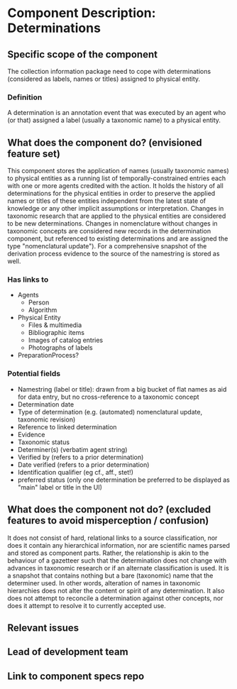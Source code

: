 Component Description: Determinations
=======================

## Specific scope of the component
The collection information package need to cope with determinations (considered as labels, names or titles) assigned to physical entity. 

### Definition
A determination is an annotation event that was executed by an agent who (or that) assigned a label (usually a taxonomic name) to a physical entity.

## What does the component do? (envisioned feature set)

This component stores the application of names (usually taxonomic names) to physical entities as a running list of temporally-constrained entries each with one or more agents credited with the action.
It holds the history of all determinations for the physical entities in order to preserve the applied names or titles of these entities independent from the latest state of knowledge or any other implicit assumptions or interpretation. Changes in taxonomic research that are applied to the physical entities are considered to be new determinations.
Changes in nomenclature without changes in taxonomic concepts are considered new records in the determination component, but referenced to existing determinations and are assigned the type "nomenclatural update").
For a comprehensive snapshot of the derivation process evidence to the source of the namestring is stored as well.


### Has links to
* Agents
  * Person
  * Algorithm
* Physical Entity
  * Files & multimedia
  * Bibliographic items
  * Images of catalog entries
  * Photographs of labels
* PreparationProcess?


### Potential fields
* Namestring (label or title): drawn from a big bucket of flat names as aid for data entry, but no cross-reference to a taxonomic concept
* Determination date
* Type of determination (e.g. (automated) nomenclatural update, taxonomic revision)
* Reference to linked determination
* Evidence
* Taxonomic status
* Determiner(s) (verbatim agent string)
* Verified by (refers to a prior determination)
* Date verified (refers to a prior determination)
* Identification qualifier (eg cf., aff., stet!)
* preferred status (only one determination be preferred to be displayed as "main" label or title in the UI)


## What does the component __not__ do? (excluded features to avoid misperception / confusion)
It does not consist of hard, relational links to a source classification, nor does it contain any hierarchical information, nor are scientific names parsed and stored as component parts. 
Rather, the relationship is akin to the behaviour of a gazetteer such that the determination does not change with advances in taxonomic research or if an alternate classification is used. 
It is a snapshot that contains nothing but a bare (taxonomic) name that the determiner used. 
In other words, alteration of names in taxonomic hierarchies does not alter the content or spirit of any determination. 
It also does not attempt to reconcile a determination against other concepts, nor does it attempt to resolve it to currently accepted use.


## Relevant issues


## Lead of development team


## Link to component specs repo

